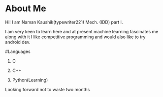 # About Me


Hi! I am Naman Kaushik(typewriter221) Mech. (IDD) part I.

I am very keen to learn here and at present machine learning fascinates me along with it I like competitive programming and would also like to try android dev.


#Languages


1. C


2. C++


3. Python(Learning)


Looking forward not to waste two months
